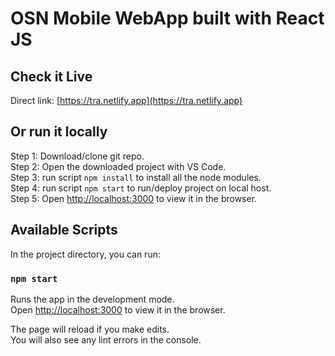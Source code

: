 # OSN Mobile WebApp built with React JS

## Check it Live

Direct link: [https://tra.netlify.app](https://tra.netlify.app)

## Or run it locally

Step 1: Download/clone git repo.\
Step 2: Open the downloaded project with VS Code.\
Step 3: run script `npm install` to install all the node modules.\
Step 4: run script `npm start` to run/deploy project on local host.\
Step 5: Open [http://localhost:3000](http://localhost:3000) to view it in the browser.

## Available Scripts

In the project directory, you can run:

### `npm start`

Runs the app in the development mode.\
Open [http://localhost:3000](http://localhost:3000) to view it in the browser.

The page will reload if you make edits.\
You will also see any lint errors in the console.
